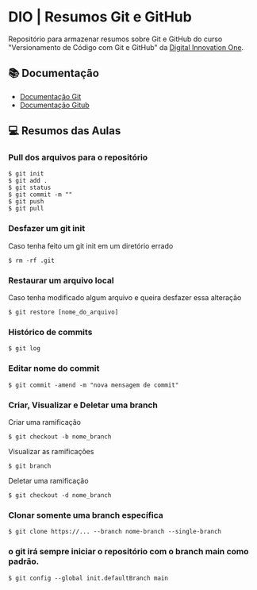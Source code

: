 
# DIO | Resumos Git e GitHub

Repositório para armazenar resumos sobre Git e GitHub do curso "Versionamento de Código com Git e GitHub" da 
[Digital Innovation One](https://www.dio.me/).

## 📚 Documentação
- [Documentação Git](https://git-scm.com/doc)
- [Documentação Gitub](https://docs.github.com/)

## 💻 Resumos das Aulas

### Pull dos arquivos para o repositório
```
$ git init 
$ git add .
$ git status
$ git commit -m ""
$ git push
$ git pull
```

### Desfazer um git init
Caso tenha feito um git init em um diretório errado
```
$ rm -rf .git
```
### Restaurar um arquivo local
Caso tenha modificado algum arquivo e queira desfazer essa alteração
```
$ git restore [nome_do_arquivo]
```

### Histórico de commits
```
$ git log
```

### Editar nome do commit
```
$ git commit -amend -m "nova mensagem de commit"
```

### Criar, Visualizar e Deletar uma branch
Criar uma ramificação
```
$ git checkout -b nome_branch
```
Visualizar as ramificações
```
$ git branch
```

Deletar uma ramificação
```
$ git checkout -d nome_branch
```

### Clonar somente uma branch específica
```
$ git clone https://... --branch nome-branch --single-branch
```

### o git irá sempre iniciar o repositório com o branch main como padrão.
```
$ git config --global init.defaultBranch main
```
